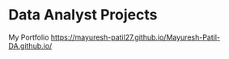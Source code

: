 # Data Analyst Projects 
My Portfolio
https://mayuresh-patil27.github.io/Mayuresh-Patil-DA.github.io/
